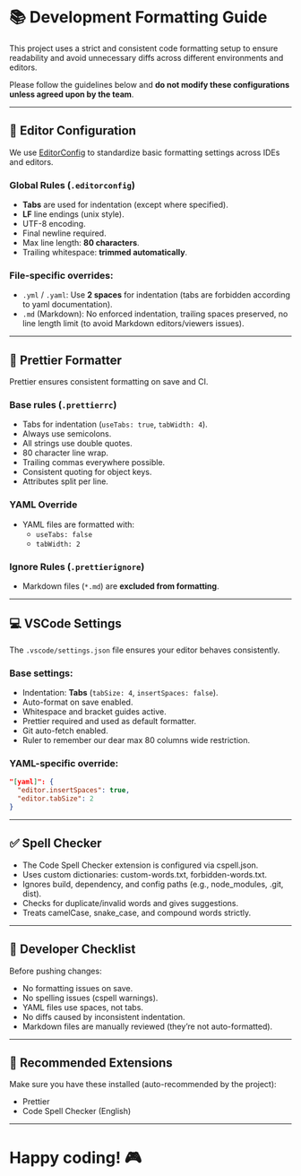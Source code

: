 # 📚 Development Formatting Guide

This project uses a strict and consistent code formatting setup to ensure readability and avoid unnecessary diffs across different environments and editors.

Please follow the guidelines below and **do not modify these configurations unless agreed upon by the team**.

---

## 🔧 Editor Configuration

We use [EditorConfig](https://editorconfig.org/) to standardize basic formatting settings across IDEs and editors.

### Global Rules (`.editorconfig`)
- **Tabs** are used for indentation (except where specified).
- **LF** line endings (unix style).
- UTF-8 encoding.
- Final newline required.
- Max line length: **80 characters**.
- Trailing whitespace: **trimmed automatically**.

### File-specific overrides:
- `.yml` / `.yaml`: Use **2 spaces** for indentation (tabs are forbidden according to yaml documentation).
- `.md` (Markdown): No enforced indentation, trailing spaces preserved, no line length limit (to avoid Markdown editors/viewers issues).

---

## 💅 Prettier Formatter

Prettier ensures consistent formatting on save and CI.

### Base rules (`.prettierrc`)
- Tabs for indentation (`useTabs: true`, `tabWidth: 4`).
- Always use semicolons.
- All strings use double quotes.
- 80 character line wrap.
- Trailing commas everywhere possible.
- Consistent quoting for object keys.
- Attributes split per line.

### YAML Override
- YAML files are formatted with:
  - `useTabs: false`
  - `tabWidth: 2`

### Ignore Rules (`.prettierignore`)
- Markdown files (`*.md`) are **excluded from formatting**.

---

## 💻 VSCode Settings

The `.vscode/settings.json` file ensures your editor behaves consistently.

### Base settings:
- Indentation: **Tabs** (`tabSize: 4`, `insertSpaces: false`).
- Auto-format on save enabled.
- Whitespace and bracket guides active.
- Prettier required and used as default formatter.
- Git auto-fetch enabled.
- Ruler to remember our dear max 80 columns wide restriction.

### YAML-specific override:
```json
"[yaml]": {
  "editor.insertSpaces": true,
  "editor.tabSize": 2
}
```

---

## ✅ Spell Checker
- The Code Spell Checker extension is configured via cspell.json.
- Uses custom dictionaries: custom-words.txt, forbidden-words.txt.
- Ignores build, dependency, and config paths (e.g., node_modules, .git, dist).
- Checks for duplicate/invalid words and gives suggestions.
- Treats camelCase, snake_case, and compound words strictly.

---


## 📝 Developer Checklist
Before pushing changes:
- No formatting issues on save.
- No spelling issues (cspell warnings).
- YAML files use spaces, not tabs.
- No diffs caused by inconsistent indentation.
- Markdown files are manually reviewed (they’re not auto-formatted).

---

## 🧩 Recommended Extensions
Make sure you have these installed (auto-recommended by the project):
- Prettier
- Code Spell Checker (English)

---

# Happy coding! 🎮